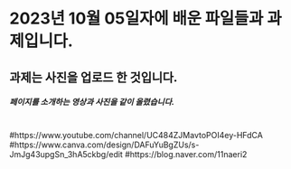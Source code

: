 <h1>2023년 10월 05일자에 배운 파일들과 과제입니다. </h1>
<h2>과제는 사진을 업로드 한 것입니다.</h2>
<h5>페이지를 소개하는 영상과 사진을 같이 올렸습니다.</h5><br>
#https://www.youtube.com/channel/UC484ZJMavtoPOI4ey-HFdCA
#https://www.canva.com/design/DAFuYuBgZUs/s-JmJg43upgSn_3hA5ckbg/edit
#https://blog.naver.com/11naeri2

